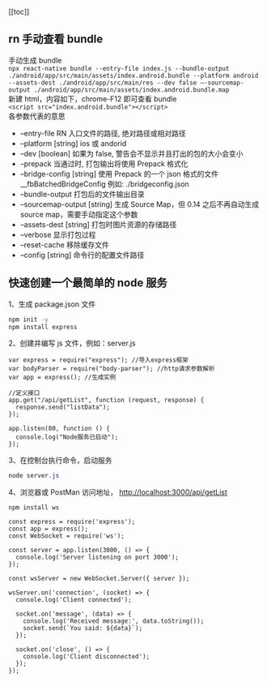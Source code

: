 [[toc]]

## rn 手动查看 bundle

手动生成 bundle  
`npx react-native bundle --entry-file index.js --bundle-output ./android/app/src/main/assets/index.android.bundle --platform android --assets-dest ./android/app/src/main/res --dev false –-sourcemap-output ./android/app/src/main/assets/index.android.bundle.map`  
新建 html，内容如下，chrome-F12 即可查看 bundle  
`<script src="index.android.bundle"></script>`  
各参数代表的意思

- –entry-file RN 入口文件的路径, 绝对路径或相对路径
- –platform \[string\] ios 或 andorid
- –dev \[boolean\] 如果为 false, 警告会不显示并且打出的包的大小会变小
- –prepack 当通过时, 打包输出将使用 Prepack 格式化
- –bridge-config \[string\] 使用 Prepack 的一个 json 格式的文件\_\_fbBatchedBridgeConfig 例如: ./bridgeconfig.json
- –bundle-output 打包后的文件输出目录
- –sourcemap-output \[string\] 生成 Source Map，但 0.14 之后不再自动生成 source map，需要手动指定这个参数
- –assets-dest \[string\] 打包时图片资源的存储路径
- –verbose 显示打包过程
- –reset-cache 移除缓存文件
- –config \[string\] 命令行的配置文件路径

## 快速创建一个最简单的 node 服务

1、生成 package.json 文件

```bash
npm init -y
npm install express
```

2、创建并编写 js 文件，例如：server.js

```
var express = require("express"); //导入express框架
var bodyParser = require("body-parser"); //http请求参数解析
var app = express(); //生成实例

//定义接口
app.get("/api/getList", function (request, response) {
  response.send("listData");
});

app.listen(80, function () {
  console.log("Node服务已启动");
});
```

3、在控制台执行命令，启动服务

```scss
node server.js
```

4、浏览器或 PostMan 访问地址，
<a href="http://localhost:3000/api/getList">http://localhost:3000/api/getList</a>

```
npm install ws

const express = require('express');
const app = express();
const WebSocket = require('ws');

const server = app.listen(3000, () => {
  console.log('Server listening on port 3000');
});

const wsServer = new WebSocket.Server({ server });

wsServer.on('connection', (socket) => {
  console.log('Client connected');

  socket.on('message', (data) => {
    console.log('Received message:', data.toString());
    socket.send(`You said: ${data}`);
  });

  socket.on('close', () => {
    console.log('Client disconnected');
  });
});

```
